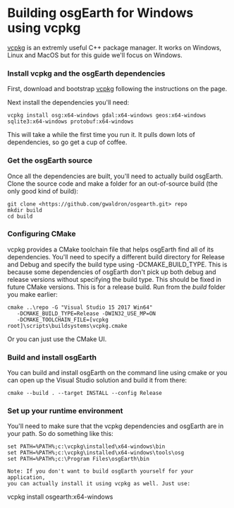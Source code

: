 # Building osgEarth for Windows using vcpkg

[vcpkg](https://github.com/Microsoft/vcpkg) is an extremly useful C++
package manager. It works on Windows, Linux and MacOS but for this guide
we'll focus on Windows.

### Install vcpkg and the osgEarth dependencies
First, download and bootstrap
[vcpkg](https://github.com/Microsoft/vcpkg) following the instructions on the page.

Next install the dependencies you'll need:
```
vcpkg install osg:x64-windows gdal:x64-windows geos:x64-windows sqlite3:x64-windows protobuf:x64-windows
```
This will take a while the first time you run it. It pulls down lots of dependencies, so go get a cup of coffee.

### Get the osgEarth source
Once all the dependencies are built, you'll need to actually build osgEarth. Clone the source code and make a folder for an out-of-source build (the only good kind of build):
```
git clone <https://github.com/gwaldron/osgearth.git> repo
mkdir build
cd build
```

### Configuring CMake
vcpkg provides a CMake toolchain file that helps osgEarth find all of
its dependencies. You'll need to specify a different build directory
for Release and Debug and specify the build type using
-DCMAKE\_BUILD\_TYPE. This is because some dependencies of osgEarth
don't pick up both debug and release versions without specifying the
build type. This should be fixed in future CMake versions. This is for a
release build. Run from the *build* folder you make earlier:
```
cmake ..\repo -G "Visual Studio 15 2017 Win64"
   -DCMAKE_BUILD_TYPE=Release -DWIN32_USE_MP=ON
   -DCMAKE_TOOLCHAIN_FILE=[vcpkg root]\scripts\buildsystems\vcpkg.cmake
```
Or you can just use the CMake UI.

### Build and install osgEarth

You can build and install osgEarth on the command line using cmake or
you can open up the Visual Studio solution and build it from there:
```
cmake --build . --target INSTALL --config Release
```
### Set up your runtime environment
You'll need to make sure that the vcpkg dependencies and osgEarth are in
your path. So do something like this:
```
set PATH=%PATH%;c:\vcpkg\installed\x64-windows\bin
set PATH=%PATH%;c:\vcpkg\installed\x64-windows\tools\osg
set PATH=%PATH%;c:\Program Files\osgEarth\bin

Note: If you don't want to build osgEarth yourself for your application,
you can actually install it using vcpkg as well. Just use:
```
vcpkg install osgearth:x64-windows
```
